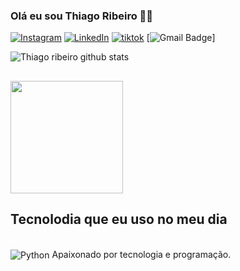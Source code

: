 ### Olá eu sou Thiago Ribeiro 🙋‍♂️


[![Instagram](https://img.shields.io/badge/Instagram-E4405F?style=for-the-badge&logo=instagram&logoColor=white)](https://Instagram.com/thiiago.code)
[![LinkedIn](https://img.shields.io/badge/LinkedIn-0077B5?style=for-the-badge&logo=linkedin&logoColor=white)](https://linkedIn.com/in/thiagoribeiro-dev)
[![tiktok](https://img.shields.io/badge/TikTok-000000?style=for-the-badge&logo=tiktok&logoColor=white)](https://tiktok.com/thiiago.code)
[![Gmail Badge](https://img.shields.io/badge/-thiagohsantana@icloud.com-c14438?style=flat-square&logo=Gmail&logoColor=white&link=mailto:thiagohsantana@icloud.com)]


![Thiago ribeiro github stats](https://github-stats.vercel.app/api?username=ThiiagoDevs&show_icons=true&theme=dracula)

##

<div>
<!--   <img height="180em" src="https://github-readme-stats.vercel.app/api?username=gabevaz&show_icons=true&theme=radical&count_private=true"/> -->
  <img height="180em" src="https://github-readme-stats.vercel.app/api/top-langs/?username=ThiiagoDevs&layout=compact&langs_count=8&theme=radical"/>
</div>


## Tecnolodia que eu uso no meu dia

<div style="display: inline_block"><br/>
<img align="center" alt="Python" src="https://img.shields.io/badge/Python-3776AB?style=for-the-badge&logo=python&logoColor=white"
<br>
Apaixonado por tecnologia e programação.

